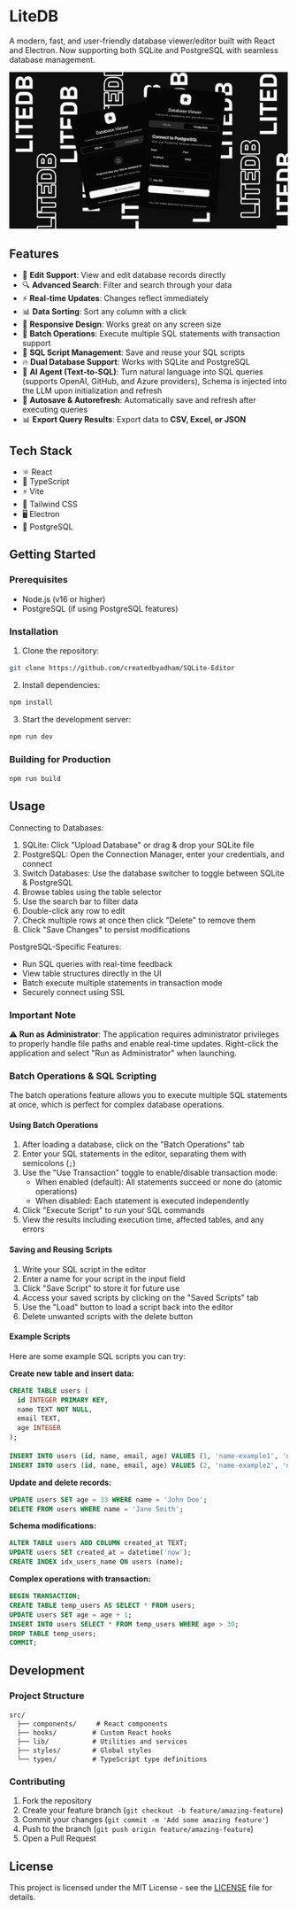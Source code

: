 # LiteDB

A modern, fast, and user-friendly database viewer/editor built with React and Electron. Now supporting both SQLite and PostgreSQL with seamless database management.

![LiteDB](./Litedb.png)

## Features

- 📝 **Edit Support**: View and edit database records directly
- 🔍 **Advanced Search**: Filter and search through your data
- ⚡ **Real-time Updates**: Changes reflect immediately
- 📊 **Data Sorting**: Sort any column with a click
- 📱 **Responsive Design**: Works great on any screen size
- 🔄 **Batch Operations**: Execute multiple SQL statements with transaction support
- 📜 **SQL Script Management**: Save and reuse your SQL scripts
- 🔥 **Dual Database Support**: Works with SQLite and PostgreSQL
- 🤖 **AI Agent (Text-to-SQL)**: Turn natural language into SQL queries (supports OpenAI, GitHub, and Azure providers), Schema is injected into the LLM upon initialization and refresh
- 💾 **Autosave & Autorefresh**: Automatically save and refresh after executing queries
- 📊 **Export Query Results**: Export data to **CSV, Excel, or JSON**

## Tech Stack

- ⚛️ React
- 🔷 TypeScript
- ⚡ Vite
- 🎨 Tailwind CSS
- 🖥️ Electron
- 🐘 PostgreSQL

## Getting Started

### Prerequisites

- Node.js (v16 or higher)
- PostgreSQL (if using PostgreSQL features)

### Installation

1. Clone the repository:
```bash
git clone https://github.com/createdbyadham/SQLite-Editor
```

2. Install dependencies:
```bash
npm install
```

3. Start the development server:
```bash
npm run dev
```

### Building for Production

```bash
npm run build
```

## Usage

Connecting to Databases:
1. SQLite: Click "Upload Database" or drag & drop your SQLite file
2. PostgreSQL: Open the Connection Manager, enter your credentials, and connect
3. Switch Databases: Use the database switcher to toggle between SQLite & PostgreSQL
4. Browse tables using the table selector
5. Use the search bar to filter data
6. Double-click any row to edit
7. Check multiple rows at once then click "Delete" to remove them
8. Click "Save Changes" to persist modifications

PostgreSQL-Specific Features:
- Run SQL queries with real-time feedback
- View table structures directly in the UI
- Batch execute multiple statements in transaction mode
- Securely connect using SSL

### Important Note
⚠️ **Run as Administrator**: The application requires administrator privileges to properly handle file paths and enable real-time updates. Right-click the application and select "Run as Administrator" when launching.

### Batch Operations & SQL Scripting

The batch operations feature allows you to execute multiple SQL statements at once, which is perfect for complex database operations.

#### Using Batch Operations

1. After loading a database, click on the "Batch Operations" tab
2. Enter your SQL statements in the editor, separating them with semicolons (`;`)
3. Use the "Use Transaction" toggle to enable/disable transaction mode:
   - When enabled (default): All statements succeed or none do (atomic operations)
   - When disabled: Each statement is executed independently
4. Click "Execute Script" to run your SQL commands
5. View the results including execution time, affected tables, and any errors

#### Saving and Reusing Scripts

1. Write your SQL script in the editor
2. Enter a name for your script in the input field
3. Click "Save Script" to store it for future use
4. Access your saved scripts by clicking on the "Saved Scripts" tab
5. Use the "Load" button to load a script back into the editor
6. Delete unwanted scripts with the delete button

#### Example Scripts

Here are some example SQL scripts you can try:

**Create new table and insert data:**
```sql
CREATE TABLE users (
  id INTEGER PRIMARY KEY,
  name TEXT NOT NULL,
  email TEXT,
  age INTEGER
);

INSERT INTO users (id, name, email, age) VALUES (1, 'name-example1', 'name1@example.com', 32);
INSERT INTO users (id, name, email, age) VALUES (2, 'name-example2', 'name2@example.com', 28);
```

**Update and delete records:**
```sql
UPDATE users SET age = 33 WHERE name = 'John Doe';
DELETE FROM users WHERE name = 'Jane Smith';
```

**Schema modifications:**
```sql
ALTER TABLE users ADD COLUMN created_at TEXT;
UPDATE users SET created_at = datetime('now');
CREATE INDEX idx_users_name ON users (name);
```

**Complex operations with transaction:**
```sql
BEGIN TRANSACTION;
CREATE TABLE temp_users AS SELECT * FROM users;
UPDATE users SET age = age + 1;
INSERT INTO users SELECT * FROM temp_users WHERE age > 30;
DROP TABLE temp_users;
COMMIT;
```

## Development

### Project Structure

```
src/
  ├── components/     # React components
  ├── hooks/         # Custom React hooks
  ├── lib/           # Utilities and services
  ├── styles/        # Global styles
  └── types/         # TypeScript type definitions
```

### Contributing

1. Fork the repository
2. Create your feature branch (`git checkout -b feature/amazing-feature`)
3. Commit your changes (`git commit -m 'Add some amazing feature'`)
4. Push to the branch (`git push origin feature/amazing-feature`)
5. Open a Pull Request

## License

This project is licensed under the MIT License - see the [LICENSE](LICENSE) file for details.
